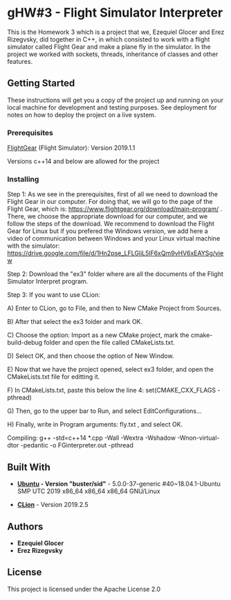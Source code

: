 # gHW#3 - Flight Simulator Interpreter
This is the Homework 3 which is a project that we, Ezequiel Glocer and Erez Rizegvsky, did together in C++, in which  consisted to work with a flight simulator called Flight Gear and make a plane fly in the simulator. In the project we worked with sockets, threads, inheritance of classes and other features.

## Getting Started

These instructions will get you a copy of the project up and running on your local machine for development and testing purposes. See deployment for notes on how to deploy the project on a live system.

### Prerequisites

[FlightGear](https://www.flightgear.org/download/) (Flight Simulator): Version 2019.1.1

Versions c++14 and below are allowed for the project

### Installing

Step 1:
As we see in the prerequisites, first of all we need to download the Flight Gear in our computer. For doing that, we will go to the page of the Flight Gear, which is: https://www.flightgear.org/download/main-program/ . There, we choose the appropriate download for our computer, and we follow the steps of the download. We recommend to download the Flight Gear for Linux but if you prefered the Windows version, we add here a video of communication between Windows and your Linux virtual machine with the simulator: https://drive.google.com/file/d/1Hn2pse_LFLGliL5lF6xQm9vHV6xEAYSg/view 

Step 2:
Download the "ex3" folder where are all the documents of the Flight Simulator Interpret program.

Step 3:
If you want to use CLion:

   A) Enter to CLion, go to File, and then to New CMake Project from Sources.

   B) After that select the ex3 folder and mark OK.

   C) Choose the option: Import as a new CMake project, mark the cmake-build-debug folder and open the file called      CMakeLists.txt. 

  D) Select OK, and then choose the option of New Window. 

   E) Now that we have the project opened, select ex3 folder, and open the CMakeLists.txt file for editting it.

  F) In CMakeLists.txt, paste this below the line 4: set(CMAKE_CXX_FLAGS -pthread)

  G) Then, go to the upper bar to Run, and select EditConfigurations...

  H) Finally, write in Program arguments: fly.txt , and select OK.


Compiling:
g++ -std=c++14 *.cpp -Wall -Wextra -Wshadow -Wnon-virtual-dtor -pedantic -o FGinterpreter.out -pthread

## Built With
* **[Ubuntu](https://ubuntu.com/download/desktop) - Version "buster/sid"** - 5.0.0-37-generic #40~18.04.1-Ubuntu SMP UTC 2019 x86_64 x86_64 x86_64 GNU/Linux

* **[CLion](https://www.jetbrains.com/es-es/clion/download/#section=linux)** - Version 2019.2.5

## Authors

* **Ezequiel Glocer**
* **Erez Rizegvsky**

## License

This project is licensed under the Apache License 2.0

